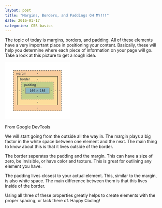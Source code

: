 ```yaml
---
layout: post
title: "Margins, Borders, and Paddings OH MY!!!"
date: 2016-01-17
categories: CSS basics
---
```


The topic of today is margins, borders, and padding. All of these elements have a very important place in positioning your content. Basically, these will help you determine where each piece of information on your page will go. Take a look at this picture to get a rough idea.

![Margin Border Padding](/assets/margin-border-padding.png)

From Google DevTools

We will start going from the outside all the way in. The margin plays a big factor in the white space between one element and the next. The main thing to know about this is that it lives outside of the border.

The border seperates the padding and the margin. This can have a size of zero, be invisible, or have color and texture. This is great for outlining any element you have.

The padding lives closest to your actual element. This, similar to the margin, is also white space. The main difference between them is that this lives inside of the border.

Using all three of these properties greatly helps to create elements with the proper spacing, or lack there of. Happy Coding!
